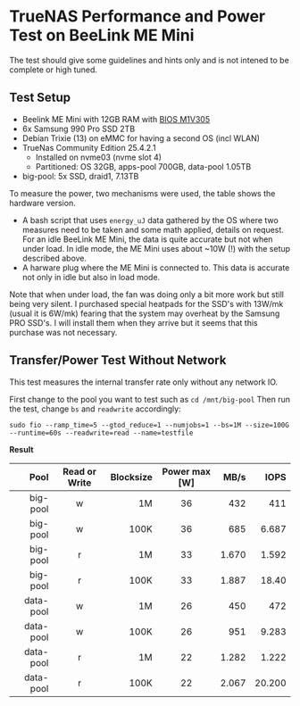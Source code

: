 # TrueNAS Performance and Power Test on BeeLink ME Mini

The test should give some guidelines and hints only and is not intened to be complete or high tuned.

## Test Setup

* Beelink ME Mini with 12GB RAM with [BIOS M1V305](https://dr.bee-link.cn/?dir=uploads%2FMEmini)
* 6x Samsung 990 Pro SSD 2TB
* Debian Trixie (13) on eMMC for having a second OS (incl WLAN)
* TrueNas Community Edition 25.4.2.1
  * Installed on nvme03 (nvme slot 4) 
  * Partitioned: OS 32GB, apps-pool 700GB, data-pool 1.05TB
* big-pool: 5x SSD, draid1, 7.13TB

To measure the power, two mechanisms were used, the table shows the hardware version.

* A bash script that uses `energy_uJ` data gathered by the OS where two measures need to be taken and some math applied, details on request. For an idle BeeLink ME Mini, the data is quite accurate but not when under load. In idle mode, the ME Mini uses about ~10W (!) with the setup described above.
* A harware plug where the ME Mini is connected to. This data is accurate not only in idle but also in load mode.

Note that when under load, the fan was doing only a bit more work but still being very silent. I purchased special heatpads for the SSD's with 13W/mk (usual it is 6W/mk) fearing that the system may overheat by the Samsung PRO SSD's. I will install them when they arrive but it seems that this purchase was not necessary.

## Transfer/Power Test Without Network

This test measures the internal transfer rate only without any network IO.

First change to the pool you want to test such as `cd /mnt/big-pool`
Then run the test, change `bs` and `readwrite` accordingly:

```
sudo fio --ramp_time=5 --gtod_reduce=1 --numjobs=1 --bs=1M --size=100G --runtime=60s --readwrite=read --name=testfile
```

**Result**

| **Pool**  | **Read or Write** | **Blocksize** | **Power max [W]** | **MB/s** | **IOPS** |
|----------:|:-----------------:|--------------:|:-----------------:|---------:|---------:|
| big-pool  | w                 | 1M            | 36                | 432      | 411      |
| big-pool  | w                 | 100K          | 36                | 685      | 6.687    |
| big-pool  | r                 | 1M            | 33                | 1.670    | 1.592    |
| big-pool  | r                 | 100K          | 33                | 1.887    | 18.40    |
| data-pool | w                 | 1M            | 26                | 450      | 472      |
| data-pool | w                 | 100K          | 26                | 951      | 9.283    |
| data-pool | r                 | 1M            | 22                | 1.282    | 1.222    |
| data-pool | r                 | 100K          | 22                | 2.067    | 20.200   |

